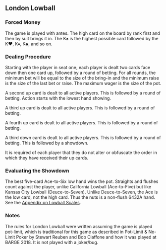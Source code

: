 London Lowball
--------------

### Forced Money

The game is played with antes. The high card on the board by rank first and then
by suit brings it in. The K♠ is the highest possible card followed by the K♥, K♦,
K♣, and so on.

### Dealing Procedure

Starting with the player in seat one, each player is dealt two cards face down then
one card up, followed by a round of betting. For all rounds, the minimum bet will
be equal to the size of the bring-in and the minimum raise is the size of the last
bet or raise. The maximum wager is the size of the pot.

A second up card is dealt to all active players. This is followed by a round of
betting. Action starts with the lowest hand showing.

A third up card is dealt to all active players. This is followed by a round of betting.

A fourth up card is dealt to all active players. This is followed by a round of
betting.

A third down card is dealt to all active players. This is followed by a round of
betting. This is followed by a showdown.

It is required of each player that they do not alter or obfuscate the order in which
they have received their up cards.

### Evaluating the Showdown

The best five-card Ace-to-Six low hand wins the pot. Straights and flushes count
against the player, unlike California Lowball (Ace-to-Five) but like Kansas City
Lowball (Deuce-to-Seven). Unlike Deuce-to-Seven, the Ace is the low card, not
the high card. Thus the nuts is a non-flush 6432A hand. See the 
[Appendix on Lowball Scales](./appendix-lowball-scales.md).

### Notes

The rules for London Lowball were written assuming the game is played
pot-limit, which is traditional for this game as described in Pot-Limit & No-Limit
Poker by Stewart Reuben and Bob Ciaffone and how it was played at BARGE
2018. It is not played with a joker/bug.

